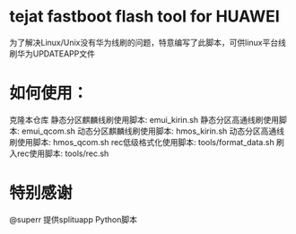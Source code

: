 # tejat fastboot flash tool for HUAWEI
为了解决Linux/Unix没有华为线刷的问题，特意编写了此脚本，可供linux平台线刷华为UPDATEAPP文件
# 如何使用：
克隆本仓库
静态分区麒麟线刷使用脚本: emui_kirin.sh
静态分区高通线刷使用脚本: emui_qcom.sh
动态分区麒麟线刷使用脚本: hmos_kirin.sh
动态分区高通线刷使用脚本: hmos_qcom.sh
rec低级格式化使用脚本: tools/format_data.sh
刷入rec使用脚本: tools/rec.sh
# 特别感谢
@superr
提供splituapp Python脚本
